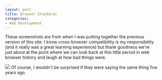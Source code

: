 ```yaml
---
layout: post
title: Browser Standards
categories:
- Web Development
---
```


These screenshots are from when I was putting together the previous version of this site. I know cross-browser compatibility is my responsibility (and it really was a great learning experience) but thank goodness we're just about at the point where we can look back at this little period in web browser history and laugh at how bad things were.

<a target="_blank" href="/journal/assets/images/55.png"><img src="/journal/assets/images/55.png"></a>
Of course, I wouldn't be surprised if they were saying the same thing five years ago.